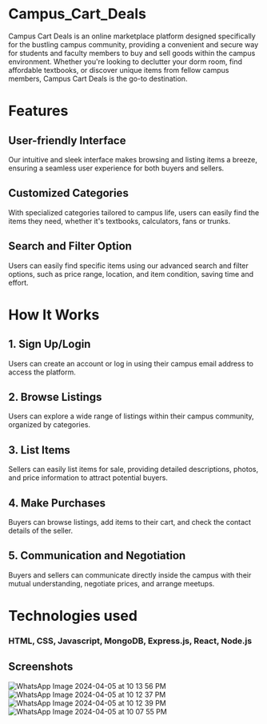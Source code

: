# Campus_Cart_Deals
Campus Cart Deals is an online marketplace platform designed specifically for the bustling campus community, providing a convenient and secure way for students and faculty members to buy and sell goods within the campus environment. Whether you're looking to declutter your dorm room, find affordable textbooks, or discover unique items from fellow campus members, Campus Cart Deals is the go-to destination.

# Features

## User-friendly Interface
Our intuitive and sleek interface makes browsing and listing items a breeze, ensuring a seamless user experience for both buyers and sellers.

## Customized Categories
 With specialized categories tailored to campus life, users can easily find the items they need, whether it's textbooks, calculators, fans or trunks.

## Search and Filter Option
 Users can easily find specific items using our advanced search and filter options, such as price range, location, and item condition, saving time and effort.

# How It Works
## 1. Sign Up/Login
Users can create an account or log in using their campus email address to access the platform.

## 2. Browse Listings
Users can explore a wide range of listings within their campus community, organized by categories.

## 3. List Items
Sellers can easily list items for sale, providing detailed descriptions, photos, and price information to attract potential buyers.

## 4. Make Purchases 
Buyers can browse listings, add items to their cart, and check the contact details of the seller.

## 5. Communication and Negotiation
Buyers and sellers can communicate directly inside the campus with their mutual understanding, negotiate prices, and arrange meetups.

# Technologies used 
### HTML, CSS, Javascript, MongoDB, Express.js, React, Node.js

## Screenshots
![WhatsApp Image 2024-04-05 at 10 13 56 PM](https://github.com/Nupur142/Campus_Cart_Deals/assets/91134572/f522267d-1d55-41cf-8ecf-e3b743c81b03)
![WhatsApp Image 2024-04-05 at 10 12 37 PM](https://github.com/Nupur142/Campus_Cart_Deals/assets/91134572/3b64167a-824e-4e7f-bdee-31a2ba0f8341)
![WhatsApp Image 2024-04-05 at 10 12 39 PM](https://github.com/Nupur142/Campus_Cart_Deals/assets/91134572/a5cd1dce-f3a9-4041-8670-49fb9353af9d)
![WhatsApp Image 2024-04-05 at 10 07 55 PM](https://github.com/Nupur142/Campus_Cart_Deals/assets/91134572/72e77aed-9e5d-4107-8f4b-705a4c1eb662)


